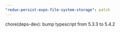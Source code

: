 ```yaml
---
"redux-persist-expo-file-system-storage": patch
---
```


chore(deps-dev): bump typescript from 5.3.3 to 5.4.2
